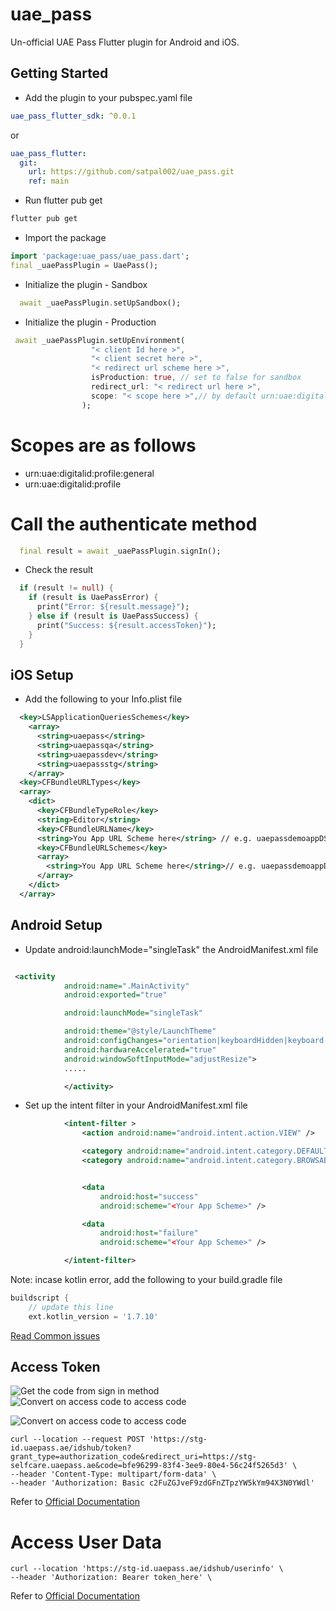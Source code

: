 # uae_pass

Un-official UAE Pass Flutter plugin for Android and iOS.

## Getting Started

- Add the plugin to your pubspec.yaml file

```yaml
uae_pass_flutter_sdk: ^0.0.1
```

or

```yaml
uae_pass_flutter:
  git:
    url: https://github.com/satpal002/uae_pass.git
    ref: main
```

- Run flutter pub get

```bash
flutter pub get
```

- Import the package

```dart
import 'package:uae_pass/uae_pass.dart';
final _uaePassPlugin = UaePass();


```

- Initialize the plugin - Sandbox

```dart
  await _uaePassPlugin.setUpSandbox();
```

- Initialize the plugin - Production

```dart
 await _uaePassPlugin.setUpEnvironment(
                  "< client Id here >",
                  "< client secret here >",
                  "< redirect url scheme here >",
                  isProduction: true, // set to false for sandbox
                  redirect_url: "< redirect url here >",
                  scope: "< scope here >",// by default urn:uae:digitalid:profile
                );
```

# Scopes are as follows

- urn:uae:digitalid:profile:general
- urn:uae:digitalid:profile

# Call the authenticate method

```dart
  final result = await _uaePassPlugin.signIn();
```

- Check the result

```dart
  if (result != null) {
    if (result is UaePassError) {
      print("Error: ${result.message}");
    } else if (result is UaePassSuccess) {
      print("Success: ${result.accessToken}");
    }
  }
```

## iOS Setup

- Add the following to your Info.plist file

```xml
  <key>LSApplicationQueriesSchemes</key>
    <array>
      <string>uaepass</string>
      <string>uaepassqa</string>
      <string>uaepassdev</string>
      <string>uaepassstg</string>
    </array>
  <key>CFBundleURLTypes</key>
  <array>
    <dict>
      <key>CFBundleTypeRole</key>
      <string>Editor</string>
      <key>CFBundleURLName</key>
      <string>You App URL Scheme here</string> // e.g. uaepassdemoappDS (use for Sandbox )
      <key>CFBundleURLSchemes</key>
      <array>
        <string>You App URL Scheme here</string>// e.g. uaepassdemoappDS (same as above)
      </array>
    </dict>
  </array>
```

## Android Setup

- Update android:launchMode="singleTask" the AndroidManifest.xml file

```xml

 <activity
            android:name=".MainActivity"
            android:exported="true"

            android:launchMode="singleTask"

            android:theme="@style/LaunchTheme"
            android:configChanges="orientation|keyboardHidden|keyboard|screenSize|smallestScreenSize|locale|layoutDirection|fontScale|screenLayout|density|uiMode"
            android:hardwareAccelerated="true"
            android:windowSoftInputMode="adjustResize">
            .....

            </activity>

```

- Set up the intent filter in your AndroidManifest.xml file

```xml
            <intent-filter >
                <action android:name="android.intent.action.VIEW" />

                <category android:name="android.intent.category.DEFAULT" />
                <category android:name="android.intent.category.BROWSABLE" />


                <data
                    android:host="success"
                    android:scheme="<Your App Scheme>" />

                <data
                    android:host="failure"
                    android:scheme="<Your App Scheme>" />

            </intent-filter>

```

Note: incase kotlin error, add the following to your build.gradle file

```gradle
buildscript {
    // update this line
    ext.kotlin_version = '1.7.10'
```

[Read Common issues](https://docs.uaepass.ae/faq/common-integration-issues)

## Access Token

![Get the code from sign in method](https://github.com/Faisalkc4u/uae_pass/blob/main/screenshots/iphone.png?raw=true)
![Convert on access code to access code](https://github.com/Faisalkc4u/uae_pass/blob/main/screenshots/postman_key_setup.png?raw=true)

![Convert on access code to access code](https://github.com/Faisalkc4u/uae_pass/blob/main/screenshots/postman_body_and_response.png?raw=true)

```curl
curl --location --request POST 'https://stg-id.uaepass.ae/idshub/token?grant_type=authorization_code&redirect_uri=https://stg-selfcare.uaepass.ae&code=bfe96299-83f4-3ee9-80e4-56c24f5265d3' \
--header 'Content-Type: multipart/form-data' \
--header 'Authorization: Basic c2FuZGJveF9zdGFnZTpzYW5kYm94X3N0YWdl'
```

Refer to [Official Documentation](https://docs.uaepass.ae/guides/authentication/web-application/2.-obtaining-the-access-token)

# Access User Data

```curl
curl --location 'https://stg-id.uaepass.ae/idshub/userinfo' \
--header 'Authorization: Bearer token_here' \
```

Refer to [Official Documentation](https://docs.uaepass.ae/guides/authentication/web-application/3.-obtaining-authenticated-user-information-from-the-access-token)
